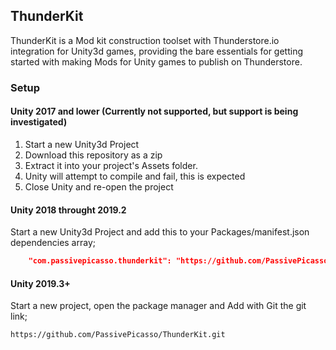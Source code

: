 ## ThunderKit
ThunderKit is a Mod kit construction toolset with Thunderstore.io integration for Unity3d games, providing the bare essentials for getting started with making Mods for Unity games to publish on Thunderstore.

### Setup

#### Unity 2017 and lower (Currently not supported, but support is being investigated)
1. Start a new Unity3d Project 
1. Download this repository as a zip 
1. Extract it into your project's Assets folder.
1. Unity will attempt to compile and fail, this is expected
1. Close Unity and re-open the project

#### Unity 2018 throught 2019.2
 Start a new Unity3d Project and add this to your Packages/manifest.json dependencies array;
```json
    "com.passivepicasso.thunderkit": "https://github.com/PassivePicasso/ThunderKit.git",
```

#### Unity 2019.3+
  Start a new project, open the package manager and Add with Git the git link;
```
https://github.com/PassivePicasso/ThunderKit.git
```
